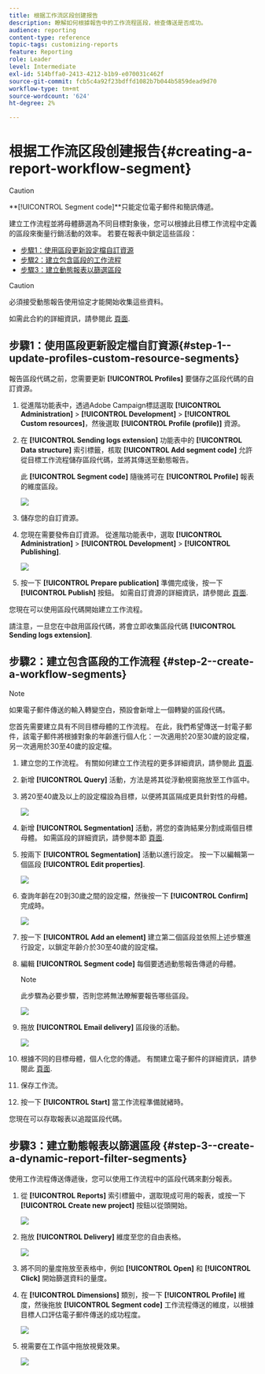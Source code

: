 ```yaml
---
title: 根据工作流区段创建报告
description: 瞭解如何根據報告中的工作流程區段，檢查傳送是否成功。
audience: reporting
content-type: reference
topic-tags: customizing-reports
feature: Reporting
role: Leader
level: Intermediate
exl-id: 514bffa0-2413-4212-b1b9-e070031c462f
source-git-commit: fcb5c4a92f23bdffd1082b7b044b5859dead9d70
workflow-type: tm+mt
source-wordcount: '624'
ht-degree: 2%

---
```


# 根据工作流区段创建报告{#creating-a-report-workflow-segment}

>[!CAUTION]
> **[!UICONTROL Segment code]**只能定位電子郵件和簡訊傳遞。

建立工作流程並將母體篩選為不同目標對象後，您可以根據此目標工作流程中定義的區段來衡量行銷活動的效率。
若要在報表中鎖定這些區段：

* [步驟1：使用區段更新設定檔自訂資源](#step-1--update-profiles-custom-resource-segments)
* [步驟2：建立包含區段的工作流程](#step-2--create-a-workflow-segments)
* [步驟3：建立動態報表以篩選區段](#step-3--create-a-dynamic-report-filter-segments)

>[!CAUTION]
>必須接受動態報告使用協定才能開始收集這些資料。
>
>如需此合約的詳細資訊，請參閱此 [頁面](../../reporting/using/about-dynamic-reports.md#dynamic-reporting-usage-agreement).

## 步驟1：使用區段更新設定檔自訂資源{#step-1--update-profiles-custom-resource-segments}

報告區段代碼之前，您需要更新 **[!UICONTROL Profiles]** 要儲存之區段代碼的自訂資源。

1. 從進階功能表中，透過Adobe Campaign標誌選取 **[!UICONTROL Administration]** > **[!UICONTROL Development]** > **[!UICONTROL Custom resources]**，然後選取 **[!UICONTROL Profile (profile)]** 資源。
1. 在 **[!UICONTROL Sending logs extension]** 功能表中的 **[!UICONTROL Data structure]** 索引標籤，核取 **[!UICONTROL Add segment code]** 允許從目標工作流程儲存區段代碼，並將其傳送至動態報告。

   此 **[!UICONTROL Segment code]** 隨後將可在 **[!UICONTROL Profile]** 報表的維度區段。

   ![](assets/report_segment_4.png)

1. 儲存您的自訂資源。

1. 您現在需要發佈自訂資源。
從進階功能表中，選取 **[!UICONTROL Administration]** > **[!UICONTROL Development]** > **[!UICONTROL Publishing]**.

   ![](assets/custom_profile_7.png)

1. 按一下 **[!UICONTROL Prepare publication]** 準備完成後，按一下 **[!UICONTROL Publish]** 按鈕。 如需自訂資源的詳細資訊，請參閱此 [頁面](../../developing/using/updating-the-database-structure.md).

您現在可以使用區段代碼開始建立工作流程。

請注意，一旦您在中啟用區段代碼，將會立即收集區段代碼 **[!UICONTROL Sending logs extension]**.

## 步驟2：建立包含區段的工作流程 {#step-2--create-a-workflow-segments}

>[!NOTE]
>如果電子郵件傳送的輸入轉變空白，預設會新增上一個轉變的區段代碼。

您首先需要建立具有不同目標母體的工作流程。 在此，我們希望傳送一封電子郵件，該電子郵件將根據對象的年齡進行個人化：一次適用於20至30歲的設定檔，另一次適用於30至40歲的設定檔。

1. 建立您的工作流程。 有關如何建立工作流程的更多詳細資訊，請參閱此 [頁面](../../automating/using/building-a-workflow.md).

1. 新增 **[!UICONTROL Query]** 活動，方法是將其從浮動視窗拖放至工作區中。

1. 將20至40歲及以上的設定檔設為目標，以便將其區隔成更具針對性的母體。

   ![](assets/report_segment_1.png)

1. 新增 **[!UICONTROL Segmentation]** 活動，將您的查詢結果分割成兩個目標母體。 如需區段的詳細資訊，請參閱本節 [頁面](../../automating/using/segmentation.md).

1. 按兩下 **[!UICONTROL Segmentation]** 活動以進行設定。 按一下以編輯第一個區段 **[!UICONTROL Edit properties]**.

   ![](assets/report_segment_7.png)

1. 查詢年齡在20到30歲之間的設定檔，然後按一下 **[!UICONTROL Confirm]** 完成時。

   ![](assets/report_segment_8.png)

1. 按一下 **[!UICONTROL Add an element]** 建立第二個區段並依照上述步驟進行設定，以鎖定年齡介於30至40歲的設定檔。

1. 編輯 **[!UICONTROL Segment code]** 每個要透過動態報告傳遞的母體。

   >[!NOTE]
   >此步驟為必要步驟，否則您將無法瞭解要報告哪些區段。

   ![](assets/report_segment_9.png)

1. 拖放 **[!UICONTROL Email delivery]** 區段後的活動。

   ![](assets/report_segment_3.png)

1. 根據不同的目標母體，個人化您的傳遞。 有關建立電子郵件的詳細資訊，請參閱此 [頁面](../../designing/using/designing-content-in-adobe-campaign.md).

1. 保存工作流。

1. 按一下 **[!UICONTROL Start]** 當工作流程準備就緒時。

您現在可以存取報表以追蹤區段代碼。

## 步驟3：建立動態報表以篩選區段 {#step-3--create-a-dynamic-report-filter-segments}

使用工作流程傳送傳遞後，您可以使用工作流程中的區段代碼來劃分報表。

1. 從 **[!UICONTROL Reports]** 索引標籤中，選取現成可用的報表，或按一下 **[!UICONTROL Create new project]** 按鈕以從頭開始。

   ![](assets/custom_profile_18.png)
1. 拖放 **[!UICONTROL Delivery]** 維度至您的自由表格。

   ![](assets/report_segment_5.png)

1. 將不同的量度拖放至表格中，例如 **[!UICONTROL Open]** 和 **[!UICONTROL Click]** 開始篩選資料的量度。
1. 在 **[!UICONTROL Dimensions]** 類別，按一下 **[!UICONTROL Profile]** 維度，然後拖放 **[!UICONTROL Segment code]** 工作流程傳送的維度，以根據目標人口評估電子郵件傳送的成功程度。

   ![](assets/report_segment_6.png)

1. 視需要在工作區中拖放視覺效果。

   ![](assets/report_segment_10.png)
